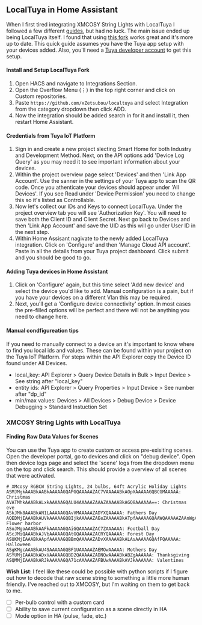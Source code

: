## LocalTuya in Home Assistant
When I first tired integrating XMCOSY String Lights with LocalTuya I followed a few different [guides](https://thehelpfulidiot.com/integrating-xmcosy-outdoor-string-lights-with-home-assistant-locally), but had no luck. The main issue ended up being LocalTuya itself. I found that using [this fork](https://github.com/xZetsubou/localtuya) works great and it's more up to date. This quick guide assumes you have the Tuya app setup with your devices added. Also, you'll need a [Tuya developer account](https://platform.tuya.com/) to get this setup.

#### Install and Setup LocalTuya Fork
1. Open HACS and navigate to Integrations Section.
2. Open the Overflow Menu (⋮) in the top right corner and click on Custom repositories.
3. Paste ```https://github.com/xZetsubou/localtuya``` and select Integration from the category dropdown then click ADD.
4. Now the integration should be added search in for it and install it, then restart Home Assistant.

#### Credentials from Tuya IoT Platform
1. Sign in and create a new project slecting Smart Home for both Industry and Development Method. Next, on the API options add 'Device Log Query' as you may need it to see important information about your devices.
2. Within the project overview page select 'Devices' and then 'Link App Account'. Use the sanner in the settings of your Tuya app to scan the QR code. Once you athenticate your devices should appear under 'All Devices'. If you see Read under 'Device Permission' you need to change this so it's listed as Controllable.
3. Now let's collect our IDs and Keys to connect LocalTuya. Under the project overview tab you will see 'Authorization Key'. You will need to save both the Client ID and Client Secret. Next go back to Devices and then 'Link App Account' and save the UID as this will go under User ID in the next step.
4. Within Home Assisant nagivate to the newly added LocalTuya integration. Click on 'Configure' and then 'Manage Cloud API account'. Paste in all the details from your Tuya project dashboard. Click submit and you should be good to go.

#### Adding Tuya devices in Home Assistant
1. Click on 'Configure' again, but this time select 'Add new device' and select the device you'd like to add. Manual configuration is a pain, but if you have your devices on a different Vlan this may be required.
2. Next, you'll get a 'Configure device connectivity' option. In most cases the pre-filled options will be perfect and there will not be anything you need to change here.
#### Manual condfigureation tips
If you need to manually connect to a device an it's important to know where to find you local ids and values. These can be found within your project on the Tuya IoT Platform. For steps within the API Explorer copy the Device ID found under All Devices.
* local_key: API Explorer > Query Device Details in Bulk > Input Device > See string after "local_key"
* entity ids: API Explorer > Query Properties > Input Device > See number after "dp_id"
* min/max values: Devices > All Devices > Debug Device > Device Debugging > Standard Instuction Set

### XMCOSY String Lights with LocalTuya

#### Finding Raw Data Values for Scenes
You can use the Tuya app to create custom or access pre-exisiting scenes. Open the developer portal, go to devices and click on "debug device". Open then device logs page and select the 'scene' logs from the dropdown menu on the top and click search. This should provide a overview of all scenes that were activated.

```
# XMcosy RGBCW String Lights, 24 bulbs, 64ft Acrylic Holiday Lights
ASMJMgkAAABkAABkAAAAAGQAPGQAAAAAZAC7VAAAAABkAOpXAAAAAGQBCGMAAAAA: Christmas
AVATMhkAAABkALxkAAAAAGQALU4AAAAAZAAAZAAAAABkAGQ8AAAAAA==: Christmas eve
ASkJMk8AAABkAN1LAAAAAGQAvVMAAAAAZADYXQAAAAA: Fathers Day
AQEDMjIAAABkAUVkAAAAAGQBIjkAAAAAZAEeZAAAAABkATpfAAAAAGQAAWQAAAAAZAAnWgAAAAA=: Flower harbor
ASoJMgoAAABkAAFkAAAAAGQAiGQAAAAAZAC7ZAAAAAA: Football Day
AScJMiQAAABkAJVbAAAAAGQAtGQAAAAAZACRYQAAAAA: Forest Day
ASUKMjIAAABkAApfAAAAAGQBBmQAAAAAZADvXAAAAABkALAsAAAAAGQAfFQAAAAA: Halloween
ASgKMgcAAABkAU49AAAAAGQBF1UAAAAAZAEMOwAAAAA: Mothers Day
ASYUMjIAAABkADxVAAAAAGQBD2QAAAAAZADNQwAAAABkABZgAAAAAA: Thanksgiving
ASQMMjIAAABkARJkAAAAAGQA71cAAAAAZAFBUwAAAABkAVJkAAAAAA: Valentines
```
__Wish List__: I feel like these could be possible with python scripts if I figure out how to decode that raw scene string to something a little more human friendly. I've reached out to XMCOSY, but I'm waiting on them to get back to me.
- [ ] Per-bulb control with a custom card
- [ ] Ability to save current configuration as a scene directly in HA
- [ ] Mode option in HA (pulse, fade, etc.)
